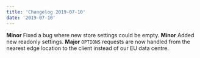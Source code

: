 ```yaml
---
title: 'Changelog 2019-07-10'
date: '2019-07-10'
---
```

**Minor** Fixed a bug where new store settings could be empty.
**Minor** Added new readonly settings.
**Major** `OPTIONS` requests are now handled from the nearest edge location to the client instead of our EU data centre.
